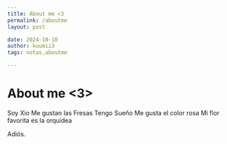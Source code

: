 ```yaml
---
title: About me <3
permalink: /aboutme
layout: post

date: 2024-10-10
author: kuumii3
tags: notas,aboutme

---
```


# About me <3>

Soy Xio
Me gustan las Fresas
Tengo Sueño
Me gusta el color rosa 
Mi flor favorita es la orquídea

Adiós.

